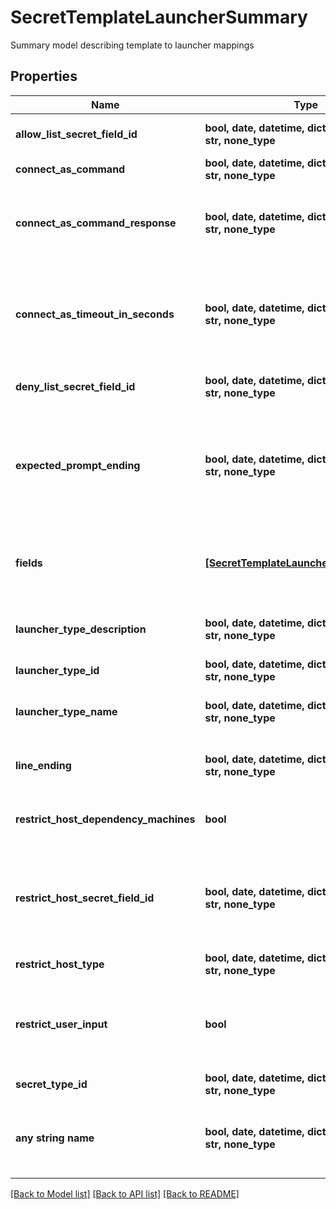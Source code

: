 # SecretTemplateLauncherSummary

Summary model describing template to launcher mappings

## Properties
Name | Type | Description | Notes
------------ | ------------- | ------------- | -------------
**allow_list_secret_field_id** | **bool, date, datetime, dict, float, int, list, str, none_type** | The ID of the list to allow | [optional] 
**connect_as_command** | **bool, date, datetime, dict, float, int, list, str, none_type** | Connect as command | [optional] 
**connect_as_command_response** | **bool, date, datetime, dict, float, int, list, str, none_type** | The expected response to get from the host on connect as | [optional] 
**connect_as_timeout_in_seconds** | **bool, date, datetime, dict, float, int, list, str, none_type** | The amount of time, in seconds, that must elapse before a timeout occurs. | [optional] 
**deny_list_secret_field_id** | **bool, date, datetime, dict, float, int, list, str, none_type** | The ID of the list to deny | [optional] 
**expected_prompt_ending** | **bool, date, datetime, dict, float, int, list, str, none_type** | The character used to mark the end of a prompt on a server, such as &#39;$&#39;, &#39;#&#39;, &#39;%&#39;, and etc | [optional] 
**fields** | [**[SecretTemplateLauncherFieldSummary]**](SecretTemplateLauncherFieldSummary.md) | Mapping of secret template fields to launch fields | [optional] 
**launcher_type_description** | **bool, date, datetime, dict, float, int, list, str, none_type** | Detailed description of this launcher | [optional] 
**launcher_type_id** | **bool, date, datetime, dict, float, int, list, str, none_type** | ID of this launcher | [optional] 
**launcher_type_name** | **bool, date, datetime, dict, float, int, list, str, none_type** | Name of this launcher type | [optional] 
**line_ending** | **bool, date, datetime, dict, float, int, list, str, none_type** | Connect as command line ending to be sent | [optional] 
**restrict_host_dependency_machines** | **bool** | Use dependency hosts for restrictions | [optional] 
**restrict_host_secret_field_id** | **bool, date, datetime, dict, float, int, list, str, none_type** | Restrict user input on a launcher mapping to values in this secret field | [optional] 
**restrict_host_type** | **bool, date, datetime, dict, float, int, list, str, none_type** | Restrict host type | [optional] 
**restrict_user_input** | **bool** | User input has restrictions to allow or deny specific entries | [optional] 
**secret_type_id** | **bool, date, datetime, dict, float, int, list, str, none_type** | Secret Template ID | [optional] 
**any string name** | **bool, date, datetime, dict, float, int, list, str, none_type** | any string name can be used but the value must be the correct type | [optional]

[[Back to Model list]](../README.md#documentation-for-models) [[Back to API list]](../README.md#documentation-for-api-endpoints) [[Back to README]](../README.md)



